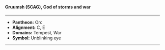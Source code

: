 #### Gruumsh (SCAG), God of storms and war
___

- **Pantheon:** Orc
- **Alignment:** C, E
- **Domains:** Tempest, War
- **Symbol:** Unblinking eye
___
